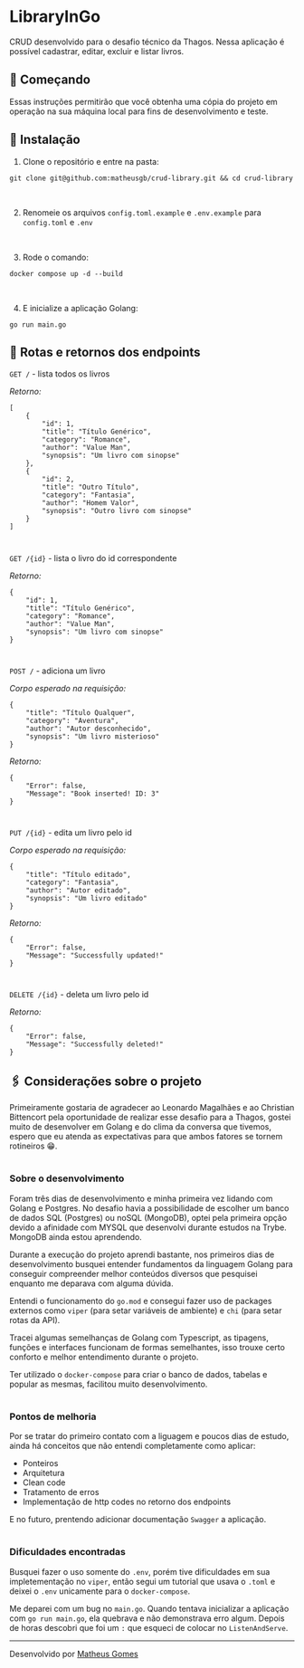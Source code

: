 # LibraryInGo

CRUD desenvolvido para o desafio técnico da Thagos. Nessa aplicação é possível cadastrar, editar, excluir e listar livros.

## 🚀 Começando

Essas instruções permitirão que você obtenha uma cópia do projeto em operação na sua máquina local para fins de desenvolvimento e teste.

## 🔧 Instalação

1. Clone o repositório e entre na pasta:

```
git clone git@github.com:matheusgb/crud-library.git && cd crud-library
```
<br />

2. Renomeie os arquivos `config.toml.example` e `.env.example` para `config.toml` e `.env`

<br />

3. Rode o comando:
```
docker compose up -d --build
```

<br />

4. E inicialize a aplicação Golang:
```
go run main.go
```
## 📌  Rotas e retornos dos endpoints

`GET /` - lista todos os livros 

*Retorno:*
```
[
	{
		"id": 1,
		"title": "Título Genérico",
		"category": "Romance",
		"author": "Value Man",
		"synopsis": "Um livro com sinopse"
	},
	{
		"id": 2,
		"title": "Outro Título",
		"category": "Fantasia",
		"author": "Homem Valor",
		"synopsis": "Outro livro com sinopse"
	}
]
```
#

`GET /{id}` - lista o livro do id correspondente

*Retorno:*
```
{
	"id": 1,
	"title": "Título Genérico",
	"category": "Romance",
	"author": "Value Man",
	"synopsis": "Um livro com sinopse"
}
```
#

`POST /` - adiciona um livro

*Corpo esperado na requisição:*
```
{	
	"title": "Título Qualquer",
	"category": "Aventura",
	"author": "Autor desconhecido",
	"synopsis": "Um livro misterioso"
}
```

*Retorno:*
```
{
	"Error": false,
	"Message": "Book inserted! ID: 3"
}
```
#

`PUT /{id}` - edita um livro pelo id

*Corpo esperado na requisição:*
```
{	
	"title": "Título editado",
	"category": "Fantasia",
	"author": "Autor editado",
	"synopsis": "Um livro editado"
}
```

*Retorno:*
```
{
	"Error": false,
	"Message": "Successfully updated!"
}
```

#

`DELETE /{id}` - deleta um livro pelo id


*Retorno:*
```
{
	"Error": false,
	"Message": "Successfully deleted!"
}
```

## 🖇️ Considerações sobre o projeto

Primeiramente gostaria de agradecer ao Leonardo Magalhães e ao Christian Bittencort pela oportunidade de realizar esse desafio para a Thagos, gostei muito de desenvolver em Golang e do clima da conversa que tivemos, espero que eu atenda as expectativas para que ambos fatores se tornem rotineiros 😁.

#

### Sobre o desenvolvimento

Foram três dias de desenvolvimento e minha primeira vez lidando com Golang e Postgres.
No desafio havia a possibilidade de escolher um banco de dados SQL (Postgres) ou noSQL (MongoDB), optei pela primeira opção devido a afinidade com MYSQL que desenvolvi durante estudos na Trybe. MongoDB ainda estou aprendendo.

Durante a execução do projeto aprendi bastante, nos primeiros dias de desenvolvimento busquei entender fundamentos da linguagem Golang para conseguir compreender melhor conteúdos diversos que pesquisei enquanto me deparava com alguma dúvida.

Entendi o funcionamento do `go.mod` e consegui fazer uso de packages externos como `viper` (para setar variáveis de ambiente) e `chi` (para setar rotas da API).

Tracei algumas semelhanças de Golang com Typescript, as tipagens, funções e interfaces funcionam de formas semelhantes, isso trouxe certo conforto e melhor entendimento durante o projeto.

Ter utilizado o `docker-compose` para criar o banco de dados, tabelas e popular as mesmas, facilitou muito desenvolvimento.

#

### Pontos de melhoria

Por se tratar do primeiro contato com a liguagem e poucos dias de estudo, ainda há conceitos que não entendi completamente como aplicar:
* Ponteiros
* Arquitetura
* Clean code 
* Tratamento de erros
* Implementação de http codes no retorno dos endpoints

E no futuro, prentendo adicionar documentação `Swagger` a aplicação.
#

### Dificuldades encontradas

Busquei fazer o uso somente do `.env`, porém tive dificuldades em sua impletementação no `viper`, então segui um tutorial que usava o `.toml` e deixei o `.env` unicamente para o `docker-compose`.

Me deparei com um bug no `main.go`. Quando tentava inicializar a aplicação com `go run main.go`, ela quebrava e não demonstrava erro algum. Depois de horas descobri que foi um `:` que esqueci de colocar no `ListenAndServe`.

---
Desenvolvido por [Matheus Gomes](https://www.linkedin.com/in/matheusgb/)
 